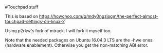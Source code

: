 #Touchpad stuff

This is based on https://howchoo.com/g/mdy0ngziogm/the-perfect-almost-touchpad-settings-on-linux-2

Using p2rkw's fork of mtrack. I will fork it myself too.

Note that the needed packages on Ubuntu 16.04.3 LTS are the -hwe ones (hardware enablement). Otherwise you get the non-matching ABI error.

